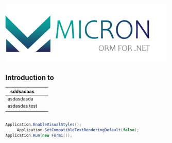 # ![logo](../img/logo.png)

## Introduction to 

| sddsadaas     |      |      |
| ------------- | ---- | ---- |
| asdasdasda    |      |      |
| asdasdas test |      |      |
|               |      |      |

```c#

Application.EnableVisualStyles();
     Application.SetCompatibleTextRenderingDefault(false);
Application.Run(new Form1());
```

